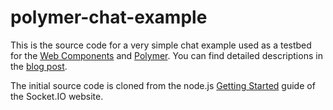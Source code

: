 # polymer-chat-example

This is the source code for a very simple chat example used
as a testbed for the [Web Components](http://webcomponents.org) and
[Polymer](https://www.polymer-project.org).  You can find detailed descriptions 
in the [blog post](http://emreturkay.github.io).

The initial source code is cloned from the node.js
[Getting Started](http://socket.io/get-started/chat/) guide of the Socket.IO
website.
